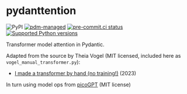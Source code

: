 # pydanttention

![PyPI](https://img.shields.io/pypi/v/pydanttention?logo=python&logoColor=%23cccccc)
[![pdm-managed](https://img.shields.io/badge/pdm-managed-blueviolet)](https://pdm.fming.dev)
[![pre-commit.ci status](https://results.pre-commit.ci/badge/github/lmmx/pydanttention/master.svg)](https://results.pre-commit.ci/latest/github/lmmx/pydanttention/master)
[![Supported Python versions](https://img.shields.io/pypi/pyversions/pydanttention.svg)](https://pypi.org/project/pydanttention)

<!-- [![build status](https://github.com/lmmx/pydanttention/actions/workflows/master.yml/badge.svg)](https://github.com/lmmx/pydanttention/actions/workflows/master.yml) -->

Transformer model attention in Pydantic.

Adapted from the source by Theia Vogel (MIT licensed, included here as `vogel_manual_transformer.py`):

- [I made a transformer by hand (no training!)](https://vgel.me/posts/handmade-transformer/) (2023)

In turn using model ops from [picoGPT](https://github.com/jaymody/picoGPT/blob/main/gpt2.py) (MIT license)
